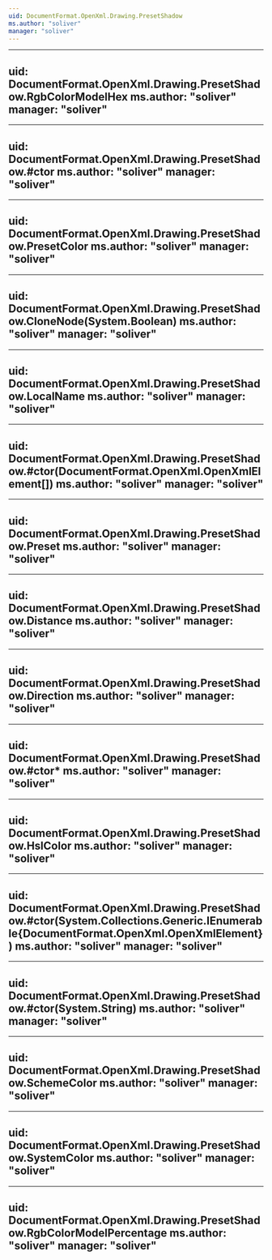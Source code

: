 ```yaml
---
uid: DocumentFormat.OpenXml.Drawing.PresetShadow
ms.author: "soliver"
manager: "soliver"
---
```


---
uid: DocumentFormat.OpenXml.Drawing.PresetShadow.RgbColorModelHex
ms.author: "soliver"
manager: "soliver"
---

---
uid: DocumentFormat.OpenXml.Drawing.PresetShadow.#ctor
ms.author: "soliver"
manager: "soliver"
---

---
uid: DocumentFormat.OpenXml.Drawing.PresetShadow.PresetColor
ms.author: "soliver"
manager: "soliver"
---

---
uid: DocumentFormat.OpenXml.Drawing.PresetShadow.CloneNode(System.Boolean)
ms.author: "soliver"
manager: "soliver"
---

---
uid: DocumentFormat.OpenXml.Drawing.PresetShadow.LocalName
ms.author: "soliver"
manager: "soliver"
---

---
uid: DocumentFormat.OpenXml.Drawing.PresetShadow.#ctor(DocumentFormat.OpenXml.OpenXmlElement[])
ms.author: "soliver"
manager: "soliver"
---

---
uid: DocumentFormat.OpenXml.Drawing.PresetShadow.Preset
ms.author: "soliver"
manager: "soliver"
---

---
uid: DocumentFormat.OpenXml.Drawing.PresetShadow.Distance
ms.author: "soliver"
manager: "soliver"
---

---
uid: DocumentFormat.OpenXml.Drawing.PresetShadow.Direction
ms.author: "soliver"
manager: "soliver"
---

---
uid: DocumentFormat.OpenXml.Drawing.PresetShadow.#ctor*
ms.author: "soliver"
manager: "soliver"
---

---
uid: DocumentFormat.OpenXml.Drawing.PresetShadow.HslColor
ms.author: "soliver"
manager: "soliver"
---

---
uid: DocumentFormat.OpenXml.Drawing.PresetShadow.#ctor(System.Collections.Generic.IEnumerable{DocumentFormat.OpenXml.OpenXmlElement})
ms.author: "soliver"
manager: "soliver"
---

---
uid: DocumentFormat.OpenXml.Drawing.PresetShadow.#ctor(System.String)
ms.author: "soliver"
manager: "soliver"
---

---
uid: DocumentFormat.OpenXml.Drawing.PresetShadow.SchemeColor
ms.author: "soliver"
manager: "soliver"
---

---
uid: DocumentFormat.OpenXml.Drawing.PresetShadow.SystemColor
ms.author: "soliver"
manager: "soliver"
---

---
uid: DocumentFormat.OpenXml.Drawing.PresetShadow.RgbColorModelPercentage
ms.author: "soliver"
manager: "soliver"
---
